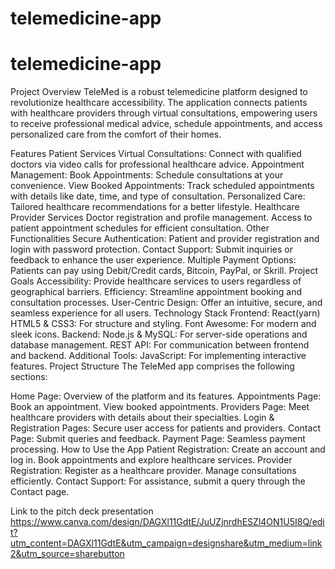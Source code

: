 # telemedicine-app
# telemedicine-app
Project Overview
TeleMed is a robust telemedicine platform designed to revolutionize healthcare accessibility. The application connects patients with healthcare providers through virtual consultations, empowering users to receive professional medical advice, schedule appointments, and access personalized care from the comfort of their homes.

Features
Patient Services
Virtual Consultations: Connect with qualified doctors via video calls for professional healthcare advice.
Appointment Management:
Book Appointments: Schedule consultations at your convenience.
View Booked Appointments: Track scheduled appointments with details like date, time, and type of consultation.
Personalized Care: Tailored healthcare recommendations for a better lifestyle.
Healthcare Provider Services
Doctor registration and profile management.
Access to patient appointment schedules for efficient consultation.
Other Functionalities
Secure Authentication: Patient and provider registration and login with password protection.
Contact Support: Submit inquiries or feedback to enhance the user experience.
Multiple Payment Options: Patients can pay using Debit/Credit cards, Bitcoin, PayPal, or Skrill.
Project Goals
Accessibility: Provide healthcare services to users regardless of geographical barriers.
Efficiency: Streamline appointment booking and consultation processes.
User-Centric Design: Offer an intuitive, secure, and seamless experience for all users.
Technology Stack
Frontend:
React(yarn)
HTML5 & CSS3: For structure and styling.
Font Awesome: For modern and sleek icons.
Backend:
Node.js & MySQL: For server-side operations and database management.
REST API: For communication between frontend and backend.
Additional Tools:
JavaScript: For implementing interactive features.
Project Structure
The TeleMed app comprises the following sections:

Home Page: Overview of the platform and its features.
Appointments Page:
Book an appointment.
View booked appointments.
Providers Page: Meet healthcare providers with details about their specialties.
Login & Registration Pages: Secure user access for patients and providers.
Contact Page: Submit queries and feedback.
Payment Page: Seamless payment processing.
How to Use the App
Patient Registration:
Create an account and log in.
Book appointments and explore healthcare services.
Provider Registration:
Register as a healthcare provider.
Manage consultations efficiently.
Contact Support: For assistance, submit a query through the Contact page.

Link to the pitch deck presentation https://www.canva.com/design/DAGXl11GdtE/JuUZjnrdhESZl4ON1U5I8Q/edit?utm_content=DAGXl11GdtE&utm_campaign=designshare&utm_medium=link2&utm_source=sharebutton